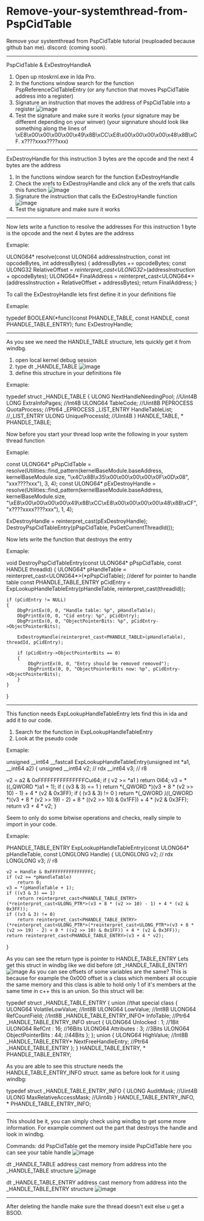 # Remove-your-systemthread-from-PspCidTable
Remove your systemthread from PspCidTable tutorial (reuploaded because github ban me).
discord: (coming soon).

---------------------------------------------------------------------------------------------------------------------------------------------------------------------

PspCidTable & ExDestroyHandleA

1. Open up ntoskrnl.exe in Ida Pro.
2. In the functions window search for the function PspReferenceCidTableEntry (or any function that moves PspCidTable address into a register)
3. Signature an instruction that moves the address of PspCidTable into a register
![image](https://user-images.githubusercontent.com/108452509/176612581-56b13fc0-91b7-4736-b85f-c39268923890.png)
4. Test the signature and make sure it works (your signature may be different depending on your winver) (your signnature should look like something along the lines of \xE8\x00\x00\x00\x00\x49\x8B\xCC\xE8\x00\x00\x00\x00\x48\x8B\xCF. x????xxxx????xxx)

---------------------------------------------------------------------------------------------------------------------------------------------------------------------

ExDestroyHandle
for this instruction 3 bytes are the opcode and the next 4 bytes are the address

1. In the functions window search for the function ExDestroyHandle
2. Check the xrefs to ExDestroyHandle and click any of the xrefs that calls this function
![image](https://user-images.githubusercontent.com/108452509/176613375-6e17e332-6f14-4ebe-b7c0-38dff17c8402.png)
3. Signature the instruction that calls the ExDestroyHandle function
![image](https://user-images.githubusercontent.com/108452509/176613389-8be09146-48c9-4bb0-8c80-e67dae04069f.png)
4. Test the signature and make sure it works

---------------------------------------------------------------------------------------------------------------------------------------------------------------------

Now lets write a function to resolve the addresses
For this instruction 1 byte is the opcode and the next 4 bytes are the address

Exmaple:

ULONG64* resolve(const ULONG64 addressInstruction, const int opcodeBytes, int addressBytes)
{
	addressBytes += opcodeBytes;
	const ULONG32 RelativeOffset = *reinterpret_cast<ULONG32*>(addressInstruction + opcodeBytes);
	ULONG64* FinalAddress = reinterpret_cast<ULONG64*>(addressInstruction + RelativeOffset + addressBytes);
	return FinalAddress;
}

To call the ExDestroyHandle lets first define it in your definitions file

Exmaple:

typedef BOOLEAN(*func)(const PHANDLE_TABLE, const HANDLE, const PHANDLE_TABLE_ENTRY);
func ExDestroyHandle;

---------------------------------------------------------------------------------------------------------------------------------------------------------------------

As you see we need the HANDLE_TABLE structure, lets quickly get it from windbg.
1. open local kernel debug session
2. type dt _HANDLE_TABLE
![image](https://user-images.githubusercontent.com/108452509/176614057-12085e0b-0223-4874-95e8-893ea6de654c.png)
3. define this structure in your definitions file

Exmaple:

typedef struct _HANDLE_TABLE
{
    ULONG       NextHandleNeedingPool;  //Uint4B
    LONG        ExtraInfoPages;         //Int4B
    ULONG64     TableCode;              //Uint8B 
    PEPROCESS   QuotaProcess;           //Ptr64 _EPROCESS
    _LIST_ENTRY HandleTableList;        //_LIST_ENTRY
    ULONG       UniqueProcessId;        //Uint4B
} HANDLE_TABLE, * PHANDLE_TABLE;

Now before you start your thread loop write the following in your system thread function

Exmaple:

const ULONG64* pPspCidTable     = resolve(Utilities::find_pattern<ULONG64>(kernelBaseModule.baseAddress, kernelBaseModule.size, "\x4C\x8B\x35\x00\x00\x00\x00\x0F\x0D\x08", "xxx????xxx"), 3, 4);
const ULONG64* pExDestroyHandle = resolve(Utilities::find_pattern<ULONG64>(kernelBaseModule.baseAddress, kernelBaseModule.size, "\xE8\x00\x00\x00\x00\x49\x8B\xCC\xE8\x00\x00\x00\x00\x48\x8B\xCF", "x????xxxx????xxx"), 1, 4);
 
ExDestroyHandle = reinterpret_cast<func>(pExDestroyHandle);
DestroyPspCidTableEntry(pPspCidTable, PsGetCurrentThreadId());

Now lets write the function that destroys the entry

Exmaple:

void DestroyPspCidTableEntry(const ULONG64* pPspCidTable, const HANDLE threadId)
{
    ULONG64* pHandleTable = reinterpret_cast<ULONG64*>(*pPspCidTable); //deref for pointer to handle table
    const PHANDLE_TABLE_ENTRY pCidEntry = ExpLookupHandleTableEntry(pHandleTable, reinterpret_cast<LONGLONG>(threadId));
 
    if (pCidEntry != NULL)
    {
        DbgPrintEx(0, 0, "Handle table: %p", pHandleTable);
        DbgPrintEx(0, 0, "Cid entry: %p", pCidEntry);
        DbgPrintEx(0, 0, "ObjectPointerBits: %p", pCidEntry->ObjectPointerBits);
 
        ExDestroyHandle(reinterpret_cast<PHANDLE_TABLE>(pHandleTable), threadId, pCidEntry);
                
        if (pCidEntry->ObjectPointerBits == 0)
        {
            DbgPrintEx(0, 0, "Entry should be removed removed");
            DbgPrintEx(0, 0, "ObjectPointerBits now: %p", pCidEntry->ObjectPointerBits);
        }
    }
}

---------------------------------------------------------------------------------------------------------------------------------------------------------------------

This function needs ExpLookupHandleTableEntry lets find this in ida and add it to our code.
1. Search for the function in ExpLookupHandleTableEntry
2. Look at the pseudo code

Exmaple:

unsigned __int64 __fastcall ExpLookupHandleTableEntry(unsigned int *a1, __int64 a2)
{
  unsigned __int64 v2; // rdx
  __int64 v3; // r8
 
  v2 = a2 & 0xFFFFFFFFFFFFFFFCui64;
  if ( v2 >= *a1 )
    return 0i64;
  v3 = *((_QWORD *)a1 + 1);
  if ( (v3 & 3) == 1 )
    return *(_QWORD *)(v3 + 8 * (v2 >> 10) - 1) + 4 * (v2 & 0x3FF);
  if ( (v3 & 3) != 0 )
    return *(_QWORD *)(*(_QWORD *)(v3 + 8 * (v2 >> 19) - 2) + 8 * ((v2 >> 10) & 0x1FF)) + 4 * (v2 & 0x3FF);
  return v3 + 4 * v2;
}

Seem to only do some bitwise operations and checks, really simple to import in your code.

Exmaple:

PHANDLE_TABLE_ENTRY ExpLookupHandleTableEntry(const ULONG64* pHandleTable, const LONGLONG Handle)
{
    ULONGLONG v2; // rdx
    LONGLONG v3; // r8
 
    v2 = Handle & 0xFFFFFFFFFFFFFFFC;
    if (v2 >= *pHandleTable)
        return 0;
    v3 = *(pHandleTable + 1);
    if ((v3 & 3) == 1)
        return reinterpret_cast<PHANDLE_TABLE_ENTRY>(*reinterpret_cast<ULONG_PTR*>(v3 + 8 * (v2 >> 10) - 1) + 4 * (v2 & 0x3FF));
    if ((v3 & 3) != 0)
        return reinterpret_cast<PHANDLE_TABLE_ENTRY>(*reinterpret_cast<ULONG_PTR*>(*reinterpret_cast<ULONG_PTR*>(v3 + 8 * (v2 >> 19) - 2) + 8 * ((v2 >> 10) & 0x1FF)) + 4 * (v2 & 0x3FF));
    return reinterpret_cast<PHANDLE_TABLE_ENTRY>(v3 + 4 * v2);
}

As you can see the return type is pointer to HANDLE_TABLE_ENTRY
Lets get this struct in windbg like we did before
(dt _HANDLE_TABLE_ENTRY)
![image](https://user-images.githubusercontent.com/108452509/176614605-7c4e0be7-b5b1-4735-9ef3-fe0d297f4c21.png)
As you can see offsets of some variables are the same?
This is because for example the 0x000 offset is a class which members all occupie the same memory and this class is able to hold only 1 of it's members at the same time in c++ this is an union.
So this struct will be:

typedef struct _HANDLE_TABLE_ENTRY
{
    union                                           //that special class
    {
        ULONG64 VolatileLowValue;                   //Int8B
        ULONG64 LowValue;                           //Int8B
        ULONG64 RefCountField;                      //Int8B
        _HANDLE_TABLE_ENTRY_INFO* InfoTable;        //Ptr64 _HANDLE_TABLE_ENTRY_INFO
        struct
        {
            ULONG64 Unlocked            : 1;        //1Bit
            ULONG64 RefCnt              : 16;       //16Bits
            ULONG64 Attributes          : 3;        //3Bits
            ULONG64 ObjectPointerBits   : 44;       //44Bits
        };
    };
    union
    {
        ULONG64 HighValue;                          //Int8B
        _HANDLE_TABLE_ENTRY* NextFreeHandleEntry;   //Ptr64 _HANDLE_TABLE_ENTRY
    };
} HANDLE_TABLE_ENTRY, * PHANDLE_TABLE_ENTRY;

As you are able to see this structure needs the HANDLE_TABLE_ENTRY_INFO struct.
same as before look for it using windbg:

typedef struct _HANDLE_TABLE_ENTRY_INFO
{
    ULONG AuditMask;                //Uint4B
    ULONG MaxRelativeAccessMask;    //Uint4b
} HANDLE_TABLE_ENTRY_INFO, * PHANDLE_TABLE_ENTRY_INFO;

---------------------------------------------------------------------------------------------------------------------------------------------------------------------

This should be it, you can simply check using windbg to get some more information. For example comment out the part that destroys the handle and look in windbg.

Commands:
dd PspCidTable
get the memory inside PspCidTable here you can see your table handle
![image](https://user-images.githubusercontent.com/108452509/176614937-38138b2e-88bc-4b8b-8dcc-b4624a84788f.png)

dt _HANDLE_TABLE address
cast memory from address into the _HANDLE_TABLE structure
![image](https://user-images.githubusercontent.com/108452509/176615015-36d8aeb4-95d8-43a2-921c-380200cc77ee.png)

dt _HANDLE_TABLE_ENTRY address
cast memory from address into the _HANDLE_TABLE_ENTRY structure
![image](https://user-images.githubusercontent.com/108452509/176615094-d370669e-1fcd-42e4-8a43-d3e28436527a.png)

---------------------------------------------------------------------------------------------------------------------------------------------------------------------

After deleting the handle make sure the thread doesn't exit else u get a BSOD.
